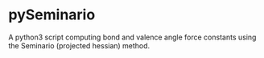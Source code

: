 # pySeminario
A python3 script computing bond and valence angle force constants using the Seminario (projected hessian) method.
